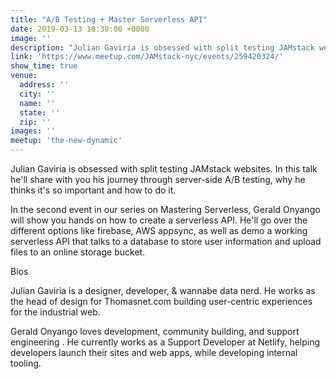 ```yaml
---
title: "A/B Testing + Master Serverless API"
date: 2019-03-13 18:30:00 +0000
image: ''
description: "Julian Gaviria is obsessed with split testing JAMstack websites. In this talk he'll share with you his journey through server-side A/B testing, why he thinks it's so important and how to do it. <br />In the second event in our series on Mastering Serverless, Gerald Onyango will show you hands on how to create a serverless API. He'll go over the different options like firebase, AWS appsync, as well as demo a working serverless API that talks to a database to store user information and upload files to an online storage bucket."
link: 'https://www.meetup.com/JAMstack-nyc/events/259420324/'
show_time: true
venue:
  address: ''
  city: ''
  name: ''
  state: ''
  zip: ''
images: ''
meetup: 'the-new-dynamic'
---
```

Julian Gaviria is obsessed with split testing JAMstack websites. In this talk he'll share with you his journey through server-side A/B testing, why he thinks it's so important and how to do it.

In the second event in our series on Mastering Serverless, Gerald Onyango will show you hands on how to create a serverless API. He'll go over the different options like firebase, AWS appsync, as well as demo a working serverless API that talks to a database to store user information and upload files to an online storage bucket.

Bios

Julian Gaviria is a designer, developer, & wannabe data nerd. He works as the head of design for Thomasnet.com building user-centric experiences for the industrial web.

Gerald Onyango loves development, community building, and support engineering . He currently works as a Support Developer at Netlify, helping developers launch their sites and web apps, while developing internal tooling.